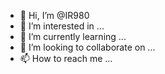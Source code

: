 - 👋 Hi, I’m @IR980
- 👀 I’m interested in ...
- 🌱 I’m currently learning ...
- 💞️ I’m looking to collaborate on ...
- 📫 How to reach me ...

<!---
IR980/IR980 is a ✨ special ✨ repository because its `README.md` (this file) appears on your GitHub profile.
You can click the Preview link to take a look at your changes.
--->
